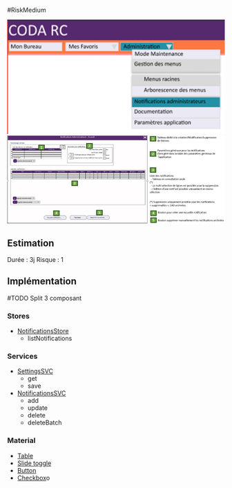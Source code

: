 #RiskMedium

![Pasted image 20230125095559](../medias/Pasted%20image%2020230125095559.png)
![Pasted image 20230125095048](../medias/Pasted%20image%2020230125095048.png)

## Estimation

Durée : 3j
Risque : 1

## Implémentation

#TODO
Split 3 composant

### Stores
- [NotificationsStore](../Store/NotificationsStore.md)
	- listNotifications

### Services
- [SettingsSVC](../Services/SettingsSVC.md)
	- get
	- save
- [NotificationsSVC](../Services/NotificationsSVC.md)
	- add
	- update
	- delete
	- deleteBatch

### Material
- [Table](https://material.angular.io/components/table)
- [Slide toggle](https://material.angular.io/components/slide-toggle)
- [Button](https://material.angular.io/components/button)
- [Checkbox](https://material.angular.io/components/checkbox)o
